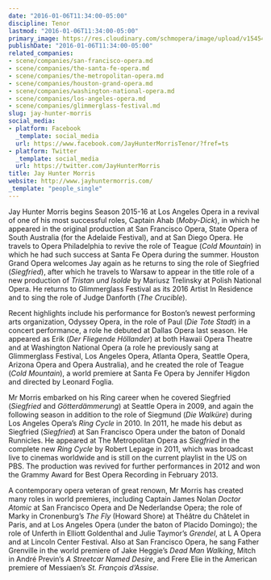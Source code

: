 ```yaml
---
date: "2016-01-06T11:34:00-05:00"
discipline: Tenor
lastmod: "2016-01-06T11:34:00-05:00"
primary_image: https://res.cloudinary.com/schmopera/image/upload/v1545409169/media/webhook-uploads/1452097918558/2015-01-05---Jay-Hunter-Morris.jpg.jpg
publishDate: "2016-01-06T11:34:00-05:00"
related_companies:
- scene/companies/san-francisco-opera.md
- scene/companies/the-santa-fe-opera.md
- scene/companies/the-metropolitan-opera.md
- scene/companies/houston-grand-opera.md
- scene/companies/washington-national-opera.md
- scene/companies/los-angeles-opera.md
- scene/companies/glimmerglass-festival.md
slug: jay-hunter-morris
social_media:
- platform: Facebook
  _template: social_media
  url: https://www.facebook.com/JayHunterMorrisTenor/?fref=ts
- platform: Twitter
  _template: social_media
  url: https://twitter.com/JayHunterMorris
title: Jay Hunter Morris
website: http://www.jayhuntermorris.com/
_template: "people_single"
---
```


Jay Hunter Morris begins Season 2015-16 at Los Angeles Opera in a revival of one of his most successful roles, Captain Ahab (*Moby-Dick*), in which he appeared in the original production at San Francisco Opera, State Opera of South Australia (for the Adelaide Festival), and at San Diego Opera.  He travels to Opera Philadelphia to revive the role of Teague (*Cold Mountain*) in which he had such success at Santa Fe Opera during the summer.  Houston Grand Opera welcomes Jay again as he returns to sing the role of Siegfried (*Siegfried*), after which he travels to Warsaw to appear in the title role of a new production of *Tristan und Isolde* by Mariusz Trelinsky at Polish National Opera.  He returns to Glimmerglass Festival as its 2016 Artist In Residence and to sing the role of Judge Danforth (*The Crucible*).

Recent highlights include his performance for Boston’s newest performing arts organization, Odyssey Opera, in the role of Paul (*Die Tote Stadt*) in a concert performance, a role he debuted at Dallas Opera last season. He appeared as Erik (*Der Fliegende Höllander*) at both Hawaii Opera Theatre and at Washington National Opera (a role he previously sang at Glimmerglass Festival, Los Angeles Opera, Atlanta Opera, Seattle Opera, Arizona Opera and Opera Australia), and he created the role of Teague (*Cold Mountain*), a world premiere at Santa Fe Opera by Jennifer Higdon and directed by Leonard Foglia.

Mr Morris embarked on his Ring career when he covered Siegfried (*Siegfried* and *Götterdämmerung*) at Seattle Opera in 2009, and again the following season in addition to the role of Siegmund (*Die Walküre*) during Los Angeles Opera’s *Ring Cycle* in 2010.  In 2011, he made his debut as Siegfried (*Siegfried*) at San Francisco Opera under the baton of Donald Runnicles. He appeared at The Metropolitan Opera as *Siegfried* in the complete new *Ring Cycle* by Robert Lepage in 2011, which was broadcast live to cinemas worldwide and is still on the current playlist in the US on PBS. The production was revived for further performances in 2012 and won the Grammy Award for Best Opera Recording in February 2013.

A contemporary opera veteran of great renown, Mr Morris has created many roles in world premieres, including Captain James Nolan *Doctor Atomic* at San Francisco Opera and De Nederlandse Opera; the role of Marky in Cronenburg’s *The Fly* (Howard Shore) at Théâtre du Châtelet in Paris, and at Los Angeles Opera (under the baton of Placido Domingo); the role of Unferth in Elliott Goldenthal and Julie Taymor’s *Grendel*, at L A Opera and at Lincoln Center Festival.  Also at San Francisco Opera, he sang Father Grenville in the world premiere of Jake Heggie’s *Dead Man Walking*, Mitch in André Previn’s *A Streetcar Named Desire*, and Frere Elie in the American premiere of Messiaen’s *St. François d’Assise*.
